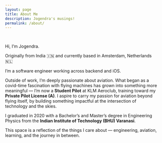 ```yaml
---
layout: page
title: About Me
description: Jogendra's musings!
permalink: /about/
---
```

<br>

Hi, I’m Jogendra.

Originally from India 🇮🇳 and currently based in Amsterdam, Netherlands 🇳🇱

I’m a software engineer working across backend and iOS.

Outside of work, I’m deeply passionate about aviation. What began as a covid-time fascination with flying machines has grown into something more meaningful — I’m now a **Student Pilot** at KLM Aeroclub, training toward my **Private Pilot License (A)**. I aspire to carry my passion for aviation beyond flying itself, by building something impactful at the intersection of technology and the skies.

I graduated in 2020 with a Bachelor’s and Master’s degree in Engineering Physics from the **Indian Institute of Technology (BHU) Varanasi**.

This space is a reflection of the things I care about — engineering, aviation, learning, and the journey in between.

<br>
<div align="left">
<p>
<a href="https://github.com/jogendra"><i class="fa fa-github" aria-hidden="true" style="font-size:32px;color:#b28900"></i></a>
&nbsp; &nbsp; &nbsp;
<a href="https://twitter.com/jogendrafx"><i class="fa fa-twitter" aria-hidden="true" style="font-size:32px;color:#b28900"></i></a>
&nbsp; &nbsp; &nbsp;
<a href="https://www.linkedin.com/in/jogendrafx/"><i class="fa fa-linkedin" aria-hidden="true" style="font-size:32px;color:#b28900"></i></a>
&nbsp; &nbsp; &nbsp;
<a href="https://www.instagram.com/flaps.out/"><i class="fa fa-instagram" aria-hidden="true" style="font-size:32px;color:#b28900"></i></a>
&nbsp; &nbsp; &nbsp;
</p>
</div>
 
